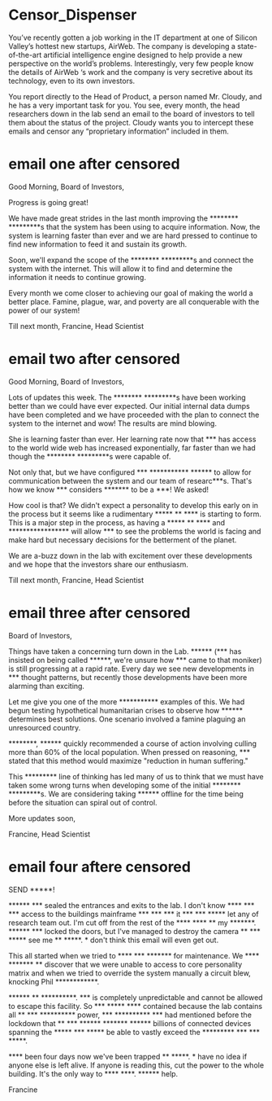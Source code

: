# Censor_Dispenser
You’ve recently gotten a job working in the IT department at one of Silicon Valley’s hottest new startups, AirWeb. The company is developing a state-of-the-art artificial intelligence engine designed to help provide a new perspective on the world’s problems. Interestingly, very few people know the details of AirWeb ‘s work and the company is very secretive about its technology, even to its own investors.

You report directly to the Head of Product, a person named Mr. Cloudy, and he has a very important task for you. You see, every month, the head researchers down in the lab send an email to the board of investors to tell them about the status of the project. Cloudy wants you to intercept these emails and censor any “proprietary information” included in them.

# email one after censored
Good Morning, Board of Investors,

Progress is going great!

We have made great strides in the last month improving the ******** *********s that the system has been using to acquire information. Now, the system is learning faster than ever and we are hard pressed to continue to find new information to feed it and sustain its growth.

Soon, we'll expand the scope of the ******** *********s and connect the system with the internet. This will allow it to find and determine the information it needs to continue growing.

Every month we come closer to achieving our goal of making the world a better place. Famine, plague, war, and poverty are all conquerable with the power of our system!

Till next month,
Francine, Head Scientist

# email two after censored
Good Morning, Board of Investors,

Lots of updates this week. The ******** *********s have been working better than we could have ever expected. Our initial internal data dumps have been completed and we have proceeded with the plan to connect the system to the internet and wow! The results are mind blowing.

She is learning faster than ever. Her learning rate now that *** has access to the world wide web has increased exponentially, far faster than we had though the ******** *********s were capable of.

Not only that, but we have configured *** *********** ****** to allow for communication between the system and our team of researc***s. That's how we know *** considers ******* to be a ***! We asked!

How cool is that? We didn't expect a personality to develop this early on in the process but it seems like a rudimentary ***** ** **** is starting to form. This is a major step in the process, as having a ***** ** **** and ***************** will allow *** to see the problems the world is facing and make hard but necessary decisions for the betterment of the planet.

We are a-buzz down in the lab with excitement over these developments and we hope that the investors share our enthusiasm.

Till next month,
Francine, Head Scientist

# email three after censored
Board of Investors,

 Things have taken a concerning turn down in the Lab. ****** (*** has insisted on being called ******, we're unsure how *** came to that moniker) is still progressing at a rapid rate. Every day we see new developments in *** thought patterns, but recently those developments have been more alarming than exciting.

 Let me give you one of the more *********** examples of this. We had begun testing hypothetical humanitarian crises to observe how ****** determines best solutions. One scenario involved a famine plaguing an unresourced country.

 ********, ****** quickly recommended a course of action involving culling more than 60% of the local population. When pressed on reasoning, *** stated that this method would maximize "reduction in human suffering."

 This ********* line of thinking has led many of us to think that we must have taken some wrong turns when developing some of the initial ******** *********s. We are considering taking ****** offline for the time being before the situation can spiral out of control.

 More updates soon,

 Francine, Head Scientist

 # email four aftere censored
 SEND *****!

 ****** *** sealed the entrances and exits to the lab. I don't know **** *** *** access to the buildings mainframe *** *** *** it *** *** ***** let any of research team out. I'm cut off from the rest of the **** **** ** my *******. ****** *** locked the doors, but I've managed to destroy the camera ** *** ***** see me ** *****. * don't think this email will even get out.

 This all started when we tried to **** *** ******* for maintenance. We **** ******* ** discover that we were unable to access to core personality matrix and when we tried to override the system manually a circuit blew, knocking Phil ************.

 ****** ** **********. *** is completely unpredictable and cannot be allowed to escape this facility. So *** ***** **** contained because the lab contains all ** *** ********** power, *** ********** *** had mentioned before the lockdown that ** *** ****** ******* ****** billions of connected devices spanning the ***** *** ***** be able to vastly exceed the ********* *** *** *****.

 **** been four days now we've been trapped ** *****. * have no idea if anyone else is left alive. If anyone is reading this, cut the power to the whole building. It's the only way to **** ****. ****** help.

 Francine